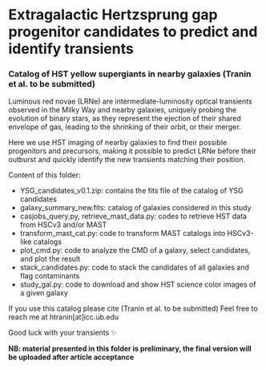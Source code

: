 # Extragalactic Hertzsprung gap progenitor candidates to predict and identify transients

### Catalog of HST yellow supergiants in nearby galaxies (Tranin et al. to be submitted)

Luminous red novae (LRNe) are intermediate-luminosity optical transients observed in the Milky Way and nearby galaxies, uniquely probing the evolution of binary stars, as they represent the ejection of their shared envelope of gas, leading to the shrinking of their orbit, or their merger. 

Here we use HST imaging of nearby galaxies to find their possible progenitors and precursors, making it possible to predict LRNe before their outburst and quickly identify the new transients matching their position.

Content of this folder:
* YSG_candidates_v0.1.zip: contains the fits file of the catalog of YSG candidates
* galaxy_summary_new.fits: catalog of galaxies considered in this study
* casjobs_query.py, retrieve_mast_data.py: codes to retrieve HST data from HSCv3 and/or MAST
* transform_mast_cat.py: code to transform MAST catalogs into HSCv3-like catalogs
* plot_cmd.py: code to analyze the CMD of a galaxy, select candidates, and plot the result
* stack_candidates.py: code to stack the candidates of all galaxies and flag contaminants
* study_gal.py: code to download and show HST science color images of a given galaxy

If you use this catalog please cite (Tranin et al. to be submitted)
Feel free to reach me at htranin[at]icc.ub.edu

Good luck with your transients ✨

**NB: material presented in this folder is preliminary, the final version will be uploaded after article acceptance**
